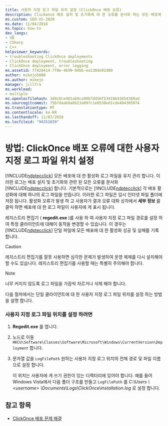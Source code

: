 ```yaml
---
title: 사용자 지정 로그 파일 위치 설정 (ClickOnce 배포 오류)
description: Clickonce 배포 설치 및 초기화에 대 한 오류를 문서화 하는 모든 배포에 대해 ClickOnce가 유지 관리 하는 활성화 로그 파일에 대해 알아봅니다.
ms.custom: SEO-VS-2020
ms.date: 11/04/2016
ms.topic: how-to
dev_langs:
- VB
- CSharp
- C++
helpviewer_keywords:
- troubleshooting ClickOnce deployments
- ClickOnce deployment, troubleshooting
- ClickOnce deployment, error logging
ms.assetid: 77424414-7f0e-4b99-94bb-ea130de92d09
author: mikejo5000
ms.author: mikejo
manager: jillfra
ms.workload:
- multiple
ms.openlocfilehash: 3d9c8ce481ab9ca99b7d456f53418641654369ad
ms.sourcegitcommit: 75bfdaab9a8b23a097c1e8538ed1cde404305974
ms.translationtype: MT
ms.contentlocale: ko-KR
ms.lasthandoff: 11/07/2020
ms.locfileid: "94351039"
---
```

# <a name="how-to-set-a-custom-log-file-location-for-clickonce-deployment-errors"></a>방법: ClickOnce 배포 오류에 대한 사용자 지정 로그 파일 위치 설정
[!INCLUDE[ndptecclick](../deployment/includes/ndptecclick_md.md)] 모든 배포에 대 한 활성화 로그 파일을 유지 관리 합니다. 이러한 로그는 배포 설치 및 초기화와 관련 된 모든 오류를 문서화 [!INCLUDE[ndptecclick](../deployment/includes/ndptecclick_md.md)] 합니다. 기본적으로는 [!INCLUDE[ndptecclick](../deployment/includes/ndptecclick_md.md)] 각 배포 활성화에 대해 하나의 로그 파일을 만듭니다. 이러한 로그 파일은 임시 인터넷 파일 폴더에 저장 됩니다. 활성화 오류가 발생 하 고 사용자가 결과 오류 대화 상자에서 **세부 정보** 를 클릭 하면 배포에 대 한 로그 파일이 사용자에 게 표시 됩니다.

 레지스트리 편집기 ( **regedit.exe** )를 사용 하 여 사용자 지정 로그 파일 경로를 설정 하 여 특정 클라이언트에 대해이 동작을 변경할 수 있습니다. 이 경우는 [!INCLUDE[ndptecclick](../deployment/includes/ndptecclick_md.md)] 단일 파일에 모든 배포에 대 한 활성화 성공 및 실패를 기록 합니다.

> [!CAUTION]
> 레지스트리 편집기를 잘못 사용하면 심각한 문제가 발생하여 운영 체제를 다시 설치해야 할 수도 있습니다. 레지스트리 편집기를 사용할 때는 특별히 주의해야 합니다.

> [!NOTE]
> 너무 커지지 않도록 로그 파일을 가끔씩 자르거나 삭제 해야 합니다.

 다음 절차에서는 단일 클라이언트에 대 한 사용자 지정 로그 파일 위치를 설정 하는 방법을 설명 합니다.

### <a name="to-set-a-custom-log-file-location"></a>사용자 지정 로그 파일 위치를 설정 하려면

1. **Regedit.exe** 를 엽니다.

2. 노드로 이동 `HKCU\Software\Classes\Software\Microsoft\Windows\CurrentVersion\Deployment` 합니다.

3. 문자열 값을 `LogFilePath` 원하는 사용자 지정 로그 위치의 전체 경로 및 파일 이름으로 설정 합니다.

     이 위치는 사용자에 게 쓰기 권한이 있는 디렉터리에 있어야 합니다. 예를 들어 Windows Vista에서 다음 폴더 구조를 만들고 `LogFilePath` 를 *C:\Users \\ \<username> \Documents\Logs\ClickOnce\installation.log* 로 설정 합니다.

## <a name="see-also"></a>참고 항목
- [ClickOnce 배포 문제 해결](../deployment/troubleshooting-clickonce-deployments.md)